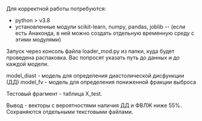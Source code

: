 Для корректной работы потребуются:

- python > v3.8
- установленные модули scikit-learn, numpy, pandas, joblib
-- (если есть Анаконда, в ней можно создать отдельную временную среду с этими модулями)

Запуск через консоль файла loader_mod.py из папки, куда будет проведена распаковка.
Вас попросят указать путь до данных и до каждой модели.

model_diast - модель для определения диастолической дисфункции (ДД) 
model_fv - модель для определения пониженной фракции выброса

Тестовый фрагмент - таблица X_test. 

Вывод - векторы с вероятностями наличия ДД и ФВЛЖ ниже 55%. Сохраняются отдельными текстовыми файлами.